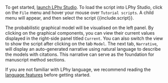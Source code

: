 To get started, [launch LPhy Studio](https://linguaphylo.github.io/setup/#launching-lphy-studio). 
To load the script into LPhy Studio, click on the `File` menu 
and hover your mouse over `Tutorial scripts`. 
A child menu will appear, and then select the script {{include.script}}.

The probabilistic graphical model will be visualised on the left panel.
By clicking on the graphical components, you can view their current values 
displayed in the right-side panel titled `Current`.
You can also switch the view to show the script after clicking on the tab `Model`. 
The next tab, `Narrative`, will display an auto-generated narrative 
using natural language to describe the models with citations. 
This narrative can serve as the foundation for manuscript method sections. 

If you are not familiar with LPhy language, we recommend reading the 
[language features](https://linguaphylo.github.io/features/) before getting started.
